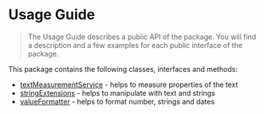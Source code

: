 # Usage Guide
> The Usage Guide describes a public API of the package. You will find a description and a few examples for each public interface of the package.

This package contains the following classes, interfaces and methods:

* [textMeasurementService](../api/text-measurement-service.md) - helps to measure properties of the text
* [stringExtensions](../api/string-extensions.md) - helps to manipulate with text and strings
* [valueFormatter](../api/value-formatter.md) - helps to format number, strings and dates
